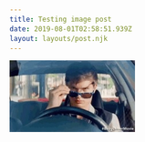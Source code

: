 ```yaml
---
title: Testing image post
date: 2019-08-01T02:58:51.939Z
layout: layouts/post.njk
---
```

![](/img/a569f888-f690-48e9-af57-89adb02f382c.jpeg)
